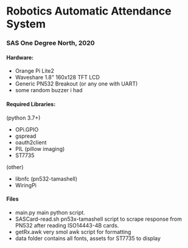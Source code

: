 # Robotics Automatic Attendance System
### SAS One Degree North, 2020

#### Hardware:
- Orange Pi Lite2
- Waveshare 1.8" 160x128 TFT LCD
- Generic PN532 Breakout (or any one with UART)
- some random buzzer i had

#### Required Libraries:
(python 3.7+)
- OPi.GPIO
- gspread
- oauth2client
- PIL (pillow imaging)
- ST7735

(other)
- libnfc (pn532-tamashell)
- WiringPi

#### Files
- main.py
main python script.
- SASCard-read.sh
pn53x-tamashell script to scrape response from PN532 after reading ISO14443-4B cards.
- getRx.awk
very smol awk script for formatting
- data folder
contains all fonts, assets for ST7735 to display
